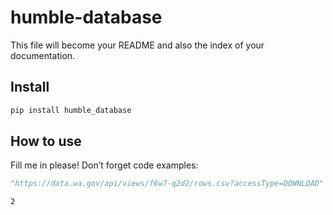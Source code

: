 humble-database
================

<!-- WARNING: THIS FILE WAS AUTOGENERATED! DO NOT EDIT! -->

This file will become your README and also the index of your
documentation.

## Install

``` sh
pip install humble_database
```

## How to use

Fill me in please! Don’t forget code examples:

``` python
"https://data.wa.gov/api/views/f6w7-q2d2/rows.csv?accessType=DOWNLOAD"
```

    2

